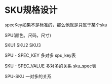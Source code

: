# SKU规格设计

specKey如果不是标准的，那么他就是只属于某个sku

SPU(颜色，尺码，尺寸)

SKU1 SKU2 SKU3

SPU - SPEC_KEY 多对多						  spu_key表

SKU - SPEC_VALUE 多对多的关系 		sku_spec表

SPU-SKU 一对多的关系